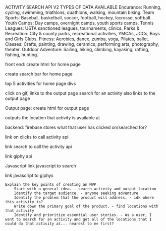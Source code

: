 ACTIVITY SEARCH API V2
TYPES OF DATA AVAILABLE
Endurance:  Running, cycling, swimming, triathlons, duathlons, walking, mountain biking.
Team Sports: Baseball, basketball, soccer, football, hockey, lacrosse, softball.
Youth Camps:  Day camps, overnight camps, youth sports camps.
Tennis Leagues:  USTA sanctioned leagues, tournaments, clinics.
Parks & Recreation: City & county parks, recreational activities, YMCAs, JCCs, Boys and Girls Clubs.
Fitness:  Aerobics, dance, zumba, yoga, Pilates, ballet.
Classes: Crafts, painting, drawing, ceramics, performing arts, photography, theater.
Outdoor Adventure:  Sailing, hiking, climbing, kayaking, rafting, fishing, hunting.


front end: 
create html for home page 

create search bar for home page 

top 5 activities for home page divs 

click on gif, links to the output page 
search for an activity also links to the output page 

Output page: 
create html for output page 

outputs the location that activity is available at 

backend:
firebase stores what that user has clicked on/searched for? 

link on clicks to call activity api

link search to call the activity api 

link giphy api 

Javascript 
link javascript to search 

link javascript to giphys 


    Explain the key points of creating an MVP
        Start with a general idea. - search activity and output location
        Identify the target audience. - anyone seeking adventure
        Identify the problem that the product will address. - idk where this activity is? 
        Write down the primary goal of the product. - find locations with that activity 
        Identify and prioritize essential user stories. - As a user, I want to search for an activity and get all of the locations that I could do that activity at... nearest to me first? 

<!-- 
Weather API Request
The base URL for our weather API is 
https://www.amdoren.com/api/weather.php

Request Parameters
All the API request parameters are required.
Parameter   Description
api_key    Your assigned API key.
lat     Latitude of the location for which you would like to retrieve the weather forecast.
lon     Longitude of the location for which you would like to retrieve the weather forecast.

Please note that our Free Plan requires you to display the following message prominently with a backlink:
Powered by <a href="https://www.amdoren.com">Amdoren</a> -->

